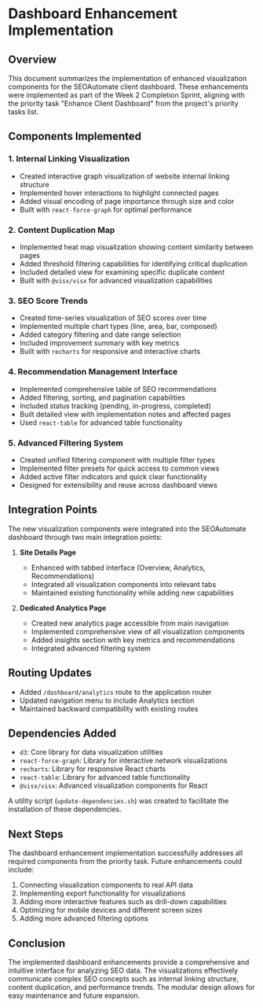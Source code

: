 # Dashboard Enhancement Implementation

## Overview

This document summarizes the implementation of enhanced visualization components for the SEOAutomate client dashboard. These enhancements were implemented as part of the Week 2 Completion Sprint, aligning with the priority task "Enhance Client Dashboard" from the project's priority tasks list.

## Components Implemented

### 1. Internal Linking Visualization
- Created interactive graph visualization of website internal linking structure
- Implemented hover interactions to highlight connected pages
- Added visual encoding of page importance through size and color
- Built with `react-force-graph` for optimal performance

### 2. Content Duplication Map
- Implemented heat map visualization showing content similarity between pages
- Added threshold filtering capabilities for identifying critical duplication
- Included detailed view for examining specific duplicate content
- Built with `@visx/visx` for advanced visualization capabilities

### 3. SEO Score Trends
- Created time-series visualization of SEO scores over time
- Implemented multiple chart types (line, area, bar, composed)
- Added category filtering and date range selection
- Included improvement summary with key metrics
- Built with `recharts` for responsive and interactive charts

### 4. Recommendation Management Interface
- Implemented comprehensive table of SEO recommendations
- Added filtering, sorting, and pagination capabilities
- Included status tracking (pending, in-progress, completed)
- Built detailed view with implementation notes and affected pages
- Used `react-table` for advanced table functionality

### 5. Advanced Filtering System
- Created unified filtering component with multiple filter types
- Implemented filter presets for quick access to common views
- Added active filter indicators and quick clear functionality
- Designed for extensibility and reuse across dashboard views

## Integration Points

The new visualization components were integrated into the SEOAutomate dashboard through two main integration points:

1. **Site Details Page**
   - Enhanced with tabbed interface (Overview, Analytics, Recommendations)
   - Integrated all visualization components into relevant tabs
   - Maintained existing functionality while adding new capabilities

2. **Dedicated Analytics Page**
   - Created new analytics page accessible from main navigation
   - Implemented comprehensive view of all visualization components
   - Added insights section with key metrics and recommendations
   - Integrated advanced filtering system

## Routing Updates

- Added `/dashboard/analytics` route to the application router
- Updated navigation menu to include Analytics section
- Maintained backward compatibility with existing routes

## Dependencies Added

- `d3`: Core library for data visualization utilities
- `react-force-graph`: Library for interactive network visualizations
- `recharts`: Library for responsive React charts
- `react-table`: Library for advanced table functionality
- `@visx/visx`: Advanced visualization components for React

A utility script (`update-dependencies.sh`) was created to facilitate the installation of these dependencies.

## Next Steps

The dashboard enhancement implementation successfully addresses all required components from the priority task. Future enhancements could include:

1. Connecting visualization components to real API data
2. Implementing export functionality for visualizations
3. Adding more interactive features such as drill-down capabilities
4. Optimizing for mobile devices and different screen sizes
5. Adding more advanced filtering options

## Conclusion

The implemented dashboard enhancements provide a comprehensive and intuitive interface for analyzing SEO data. The visualizations effectively communicate complex SEO concepts such as internal linking structure, content duplication, and performance trends. The modular design allows for easy maintenance and future expansion.
